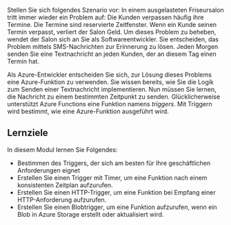 Stellen Sie sich folgendes Szenario vor: In einem ausgelasteten Friseursalon tritt immer wieder ein Problem auf: Die Kunden verpassen häufig ihre Termine. Die Termine sind reservierte Zeitfenster. Wenn ein Kunde seinen Termin verpasst, verliert der Salon Geld. Um dieses Problem zu beheben, wendet der Salon sich an Sie als Softwareentwickler. Sie entscheiden, das Problem mittels SMS-Nachrichten zur Erinnerung zu lösen. Jeden Morgen senden Sie eine Textnachricht an jeden Kunden, der an diesem Tag einen Termin hat.

Als Azure-Entwickler entscheiden Sie sich, zur Lösung dieses Problems eine Azure-Funktion zu verwenden. Sie wissen bereits, wie Sie die Logik zum Senden einer Textnachricht implementieren. Nun müssen Sie lernen, die Nachricht zu einem bestimmten Zeitpunkt zu senden. Glücklicherweise unterstützt Azure Functions eine Funktion namens _triggers_. Mit Triggern wird bestimmt, wie eine Azure-Funktion ausgeführt wird.

## <a name="learning-objectives"></a>Lernziele
In diesem Modul lernen Sie Folgendes:

- Bestimmen des Triggers, der sich am besten für Ihre geschäftlichen Anforderungen eignet
- Erstellen Sie einen Trigger mit Timer, um eine Funktion nach einem konsistenten Zeitplan aufzurufen.
- Erstellen Sie einen HTTP-Trigger, um eine Funktion bei Empfang einer HTTP-Anforderung aufzurufen.
- Erstellen Sie einen Blobtrigger, um eine Funktion aufzurufen, wenn ein Blob in Azure Storage erstellt oder aktualisiert wird.
